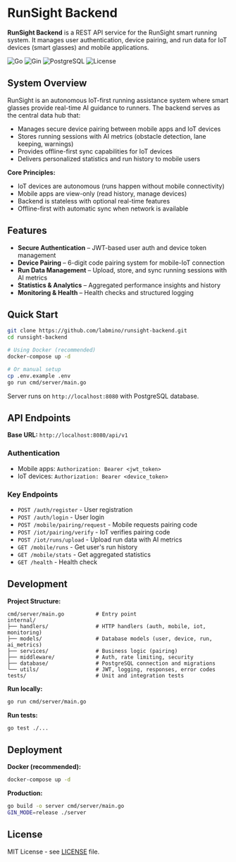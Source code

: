 # RunSight Backend

**RunSight Backend** is a REST API service for the RunSight smart running system. It manages user authentication, device pairing, and run data for IoT devices (smart glasses) and mobile applications.

![Go](https://img.shields.io/badge/Go-1.25+-blue)
![Gin](https://img.shields.io/badge/Gin-v1.10-green)
![PostgreSQL](https://img.shields.io/badge/PostgreSQL-16+-blue)
![License](https://img.shields.io/badge/License-MIT-yellow)

## System Overview

RunSight is an autonomous IoT-first running assistance system where smart glasses provide real-time AI guidance to runners. The backend serves as the central data hub that:

- Manages secure device pairing between mobile apps and IoT devices
- Stores running sessions with AI metrics (obstacle detection, lane keeping, warnings)
- Provides offline-first sync capabilities for IoT devices
- Delivers personalized statistics and run history to mobile users

**Core Principles:**
- IoT devices are autonomous (runs happen without mobile connectivity)
- Mobile apps are view-only (read history, manage devices)
- Backend is stateless with optional real-time features
- Offline-first with automatic sync when network is available

## Features

* **Secure Authentication** – JWT-based user auth and device token management
* **Device Pairing** – 6-digit code pairing system for mobile-IoT connection
* **Run Data Management** – Upload, store, and sync running sessions with AI metrics
* **Statistics & Analytics** – Aggregated performance insights and history
* **Monitoring & Health** – Health checks and structured logging


## Quick Start

```bash
git clone https://github.com/labmino/runsight-backend.git
cd runsight-backend

# Using Docker (recommended)
docker-compose up -d

# Or manual setup
cp .env.example .env
go run cmd/server/main.go
```

Server runs on `http://localhost:8080` with PostgreSQL database.

## API Endpoints

**Base URL:** `http://localhost:8080/api/v1`

### Authentication
- Mobile apps: `Authorization: Bearer <jwt_token>`
- IoT devices: `Authorization: Bearer <device_token>`

### Key Endpoints
- `POST /auth/register` - User registration
- `POST /auth/login` - User login
- `POST /mobile/pairing/request` - Mobile requests pairing code
- `POST /iot/pairing/verify` - IoT verifies pairing code
- `POST /iot/runs/upload` - Upload run data with AI metrics
- `GET /mobile/runs` - Get user's run history
- `GET /mobile/stats` - Get aggregated statistics
- `GET /health` - Health check


## Development

**Project Structure:**
```
cmd/server/main.go          # Entry point
internal/
├── handlers/               # HTTP handlers (auth, mobile, iot, monitoring)
├── models/                 # Database models (user, device, run, ai_metrics)
├── services/               # Business logic (pairing)
├── middleware/             # Auth, rate limiting, security
├── database/               # PostgreSQL connection and migrations
└── utils/                  # JWT, logging, responses, error codes
tests/                      # Unit and integration tests
```

**Run locally:**
```bash
go run cmd/server/main.go
```

**Run tests:**
```bash
go test ./...
```

## Deployment

**Docker (recommended):**
```bash
docker-compose up -d
```

**Production:**
```bash
go build -o server cmd/server/main.go
GIN_MODE=release ./server
```

## License

MIT License - see [LICENSE](LICENSE) file.